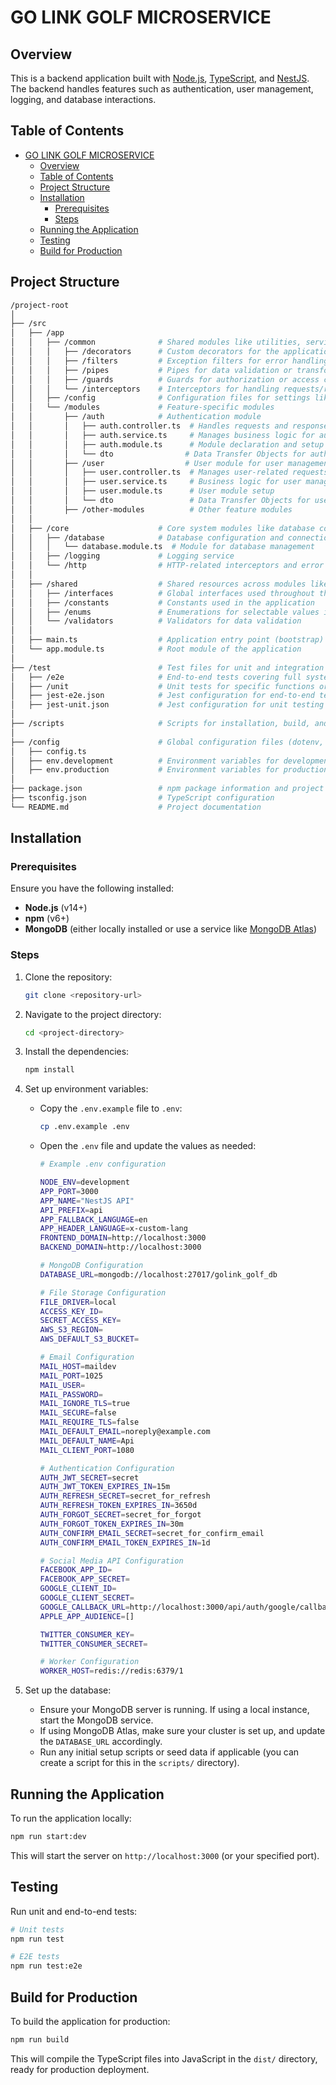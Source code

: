 # GO LINK GOLF MICROSERVICE

## Overview

This is a backend application built with [Node.js](https://nodejs.org/), [TypeScript](https://www.typescriptlang.org/), and [NestJS](https://nestjs.com/). The backend handles features such as authentication, user management, logging, and database interactions.

## Table of Contents

- [GO LINK GOLF MICROSERVICE](#go-link-golf-microservice)
  - [Overview](#overview)
  - [Table of Contents](#table-of-contents)
  - [Project Structure](#project-structure)
  - [Installation](#installation)
    - [Prerequisites](#prerequisites)
    - [Steps](#steps)
  - [Running the Application](#running-the-application)
  - [Testing](#testing)
  - [Build for Production](#build-for-production)

## Project Structure

```bash
/project-root
│
├── /src
│   ├── /app
│   │   ├── /common              # Shared modules like utilities, services, or reusable components
│   │   │   ├── /decorators      # Custom decorators for the application
│   │   │   ├── /filters         # Exception filters for error handling
│   │   │   ├── /pipes           # Pipes for data validation or transformation
│   │   │   ├── /guards          # Guards for authorization or access control
│   │   │   └── /interceptors    # Interceptors for handling requests/responses
│   │   ├── /config              # Configuration files for settings like database config or environment variables
│   │   └── /modules             # Feature-specific modules
│   │       ├── /auth            # Authentication module
│   │       │   ├── auth.controller.ts  # Handles requests and responses for authentication
│   │       │   ├── auth.service.ts     # Manages business logic for authentication
│   │       │   ├── auth.module.ts      # Module declaration and setup for authentication
│   │       │   └── dto                # Data Transfer Objects for authentication
│   │       ├── /user                  # User module for user management
│   │       │   ├── user.controller.ts  # Manages user-related requests
│   │       │   ├── user.service.ts     # Business logic for user management
│   │       │   ├── user.module.ts      # User module setup
│   │       │   └── dto                 # Data Transfer Objects for user
│   │       ├── /other-modules          # Other feature modules
│   │
│   ├── /core                    # Core system modules like database connection and logging
│   │   ├── /database            # Database configuration and connection
│   │   │   └── database.module.ts  # Module for database management
│   │   ├── /logging             # Logging service
│   │   └── /http                # HTTP-related interceptors and error handling
│   │
│   ├── /shared                  # Shared resources across modules like models, interfaces
│   │   ├── /interfaces          # Global interfaces used throughout the application
│   │   ├── /constants           # Constants used in the application
│   │   ├── /enums               # Enumerations for selectable values in code
│   │   └── /validators          # Validators for data validation
│   │
│   ├── main.ts                  # Application entry point (bootstrap)
│   └── app.module.ts            # Root module of the application
│
├── /test                        # Test files for unit and integration testing
│   ├── /e2e                     # End-to-end tests covering full system functionality
│   ├── /unit                    # Unit tests for specific functions or modules
│   ├── jest-e2e.json            # Jest configuration for end-to-end testing
│   ├── jest-unit.json           # Jest configuration for unit testing
│
├── /scripts                     # Scripts for installation, build, and deployment
│
├── /config                      # Global configuration files (dotenv, env files)
│   ├── config.ts
│   ├── env.development          # Environment variables for development
│   ├── env.production           # Environment variables for production
│
├── package.json                 # npm package information and project configuration
├── tsconfig.json                # TypeScript configuration
└── README.md                    # Project documentation
```

## Installation

### Prerequisites

Ensure you have the following installed:

- **Node.js** (v14+)
- **npm** (v6+)
- **MongoDB** (either locally installed or use a service like [MongoDB Atlas](https://www.mongodb.com/cloud/atlas))

### Steps

1. Clone the repository:

   ```bash
   git clone <repository-url>
   ```

2. Navigate to the project directory:

   ```bash
   cd <project-directory>
   ```

3. Install the dependencies:

   ```bash
   npm install
   ```

4. Set up environment variables:

   - Copy the `.env.example` file to `.env`:

     ```bash
     cp .env.example .env
     ```

   - Open the `.env` file and update the values as needed:

     ```bash
     # Example .env configuration

     NODE_ENV=development
     APP_PORT=3000
     APP_NAME="NestJS API"
     API_PREFIX=api
     APP_FALLBACK_LANGUAGE=en
     APP_HEADER_LANGUAGE=x-custom-lang
     FRONTEND_DOMAIN=http://localhost:3000
     BACKEND_DOMAIN=http://localhost:3000

     # MongoDB Configuration
     DATABASE_URL=mongodb://localhost:27017/golink_golf_db

     # File Storage Configuration
     FILE_DRIVER=local
     ACCESS_KEY_ID=
     SECRET_ACCESS_KEY=
     AWS_S3_REGION=
     AWS_DEFAULT_S3_BUCKET=

     # Email Configuration
     MAIL_HOST=maildev
     MAIL_PORT=1025
     MAIL_USER=
     MAIL_PASSWORD=
     MAIL_IGNORE_TLS=true
     MAIL_SECURE=false
     MAIL_REQUIRE_TLS=false
     MAIL_DEFAULT_EMAIL=noreply@example.com
     MAIL_DEFAULT_NAME=Api
     MAIL_CLIENT_PORT=1080

     # Authentication Configuration
     AUTH_JWT_SECRET=secret
     AUTH_JWT_TOKEN_EXPIRES_IN=15m
     AUTH_REFRESH_SECRET=secret_for_refresh
     AUTH_REFRESH_TOKEN_EXPIRES_IN=3650d
     AUTH_FORGOT_SECRET=secret_for_forgot
     AUTH_FORGOT_TOKEN_EXPIRES_IN=30m
     AUTH_CONFIRM_EMAIL_SECRET=secret_for_confirm_email
     AUTH_CONFIRM_EMAIL_TOKEN_EXPIRES_IN=1d

     # Social Media API Configuration
     FACEBOOK_APP_ID=
     FACEBOOK_APP_SECRET=
     GOOGLE_CLIENT_ID=
     GOOGLE_CLIENT_SECRET=
     GOOGLE_CALLBACK_URL=http://localhost:3000/api/auth/google/callback
     APPLE_APP_AUDIENCE=[]

     TWITTER_CONSUMER_KEY=
     TWITTER_CONSUMER_SECRET=

     # Worker Configuration
     WORKER_HOST=redis://redis:6379/1
     ```

5. Set up the database:

   - Ensure your MongoDB server is running. If using a local instance, start the MongoDB service.
   - If using MongoDB Atlas, make sure your cluster is set up, and update the `DATABASE_URL` accordingly.
   - Run any initial setup scripts or seed data if applicable (you can create a script for this in the `scripts/` directory).

## Running the Application

To run the application locally:

```bash
npm run start:dev
```

This will start the server on `http://localhost:3000` (or your specified port).

## Testing

Run unit and end-to-end tests:

```bash
# Unit tests
npm run test

# E2E tests
npm run test:e2e
```

## Build for Production

To build the application for production:

```bash
npm run build
```

This will compile the TypeScript files into JavaScript in the `dist/` directory, ready for production deployment.
